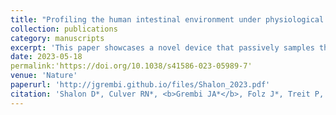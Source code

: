 ```yaml
---
title: "Profiling the human intestinal environment under physiological conditions"
collection: publications
category: manuscripts
excerpt: 'This paper showcases a novel device that passively samples the small intestine. We highlight major differences in the microbiome, virome, metabolome, and proteome between stool and small intestine samples.'
date: 2023-05-18
permalink:'https://doi.org/10.1038/s41586-023-05989-7'
venue: 'Nature'
paperurl: 'http://jgrembi.github.io/files/Shalon_2023.pdf'
citation: 'Shalon D*, Culver RN*, <b>Grembi JA*</b>, Folz J*, Treit P, Shi H, Rosenberger FA, Dethlefsen L, Meng X, Yaffe E, Aranda-Diaz A, Geyer PE, Mueller-Reif JB, Spencer S, Patterson AD, Triadafilopoulos G, Holmes SP, Mann M, Fiehn O, Relman DA, Huang KC. (2023). &quot;Profiling the human intestinal environment under physiological conditions.&quot; <i>Nature</i>. 617(7961).'
---
```

